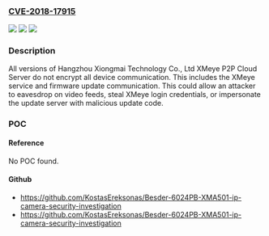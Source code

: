 ### [CVE-2018-17915](https://cve.mitre.org/cgi-bin/cvename.cgi?name=CVE-2018-17915)
![](https://img.shields.io/static/v1?label=Product&message=XMeye%20P2P%20Cloud%20Server&color=blue)
![](https://img.shields.io/static/v1?label=Version&message=n%2Fa&color=blue)
![](https://img.shields.io/static/v1?label=Vulnerability&message=MISSING%20ENCRYPTION%20OF%20SENSITIVE%20DATA%20CWE-311&color=brighgreen)

### Description

All versions of Hangzhou Xiongmai Technology Co., Ltd XMeye P2P Cloud Server do not encrypt all device communication. This includes the XMeye service and firmware update communication. This could allow an attacker to eavesdrop on video feeds, steal XMeye login credentials, or impersonate the update server with malicious update code.

### POC

#### Reference
No POC found.

#### Github
- https://github.com/KostasEreksonas/Besder-6024PB-XMA501-ip-camera-security-investigation
- https://github.com/KostasEreksonas/Besder-6024PB-XMA501-ip-camera-security-investigation

